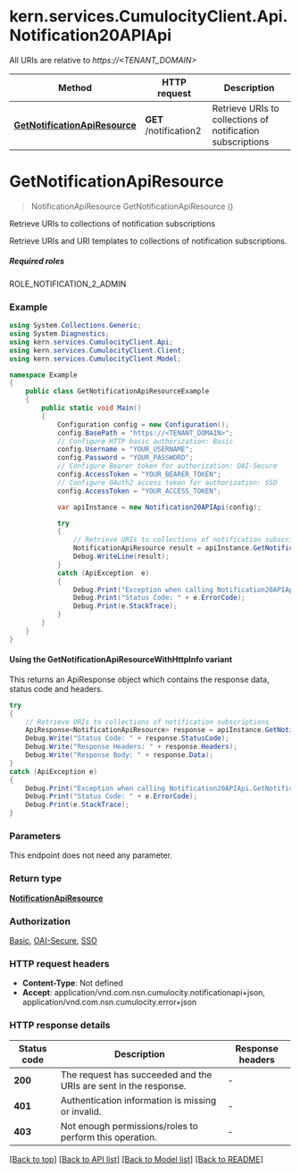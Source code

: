 # kern.services.CumulocityClient.Api.Notification20APIApi

All URIs are relative to *https://<TENANT_DOMAIN>*

| Method | HTTP request | Description |
|--------|--------------|-------------|
| [**GetNotificationApiResource**](Notification20APIApi.md#getnotificationapiresource) | **GET** /notification2 | Retrieve URIs to collections of notification subscriptions |

<a name="getnotificationapiresource"></a>
# **GetNotificationApiResource**
> NotificationApiResource GetNotificationApiResource ()

Retrieve URIs to collections of notification subscriptions

Retrieve URIs and URI templates to collections of notification subscriptions.  <section><h5>Required roles</h5> ROLE_NOTIFICATION_2_ADMIN </section> 

### Example
```csharp
using System.Collections.Generic;
using System.Diagnostics;
using kern.services.CumulocityClient.Api;
using kern.services.CumulocityClient.Client;
using kern.services.CumulocityClient.Model;

namespace Example
{
    public class GetNotificationApiResourceExample
    {
        public static void Main()
        {
            Configuration config = new Configuration();
            config.BasePath = "https://<TENANT_DOMAIN>";
            // Configure HTTP basic authorization: Basic
            config.Username = "YOUR_USERNAME";
            config.Password = "YOUR_PASSWORD";
            // Configure Bearer token for authorization: OAI-Secure
            config.AccessToken = "YOUR_BEARER_TOKEN";
            // Configure OAuth2 access token for authorization: SSO
            config.AccessToken = "YOUR_ACCESS_TOKEN";

            var apiInstance = new Notification20APIApi(config);

            try
            {
                // Retrieve URIs to collections of notification subscriptions
                NotificationApiResource result = apiInstance.GetNotificationApiResource();
                Debug.WriteLine(result);
            }
            catch (ApiException  e)
            {
                Debug.Print("Exception when calling Notification20APIApi.GetNotificationApiResource: " + e.Message);
                Debug.Print("Status Code: " + e.ErrorCode);
                Debug.Print(e.StackTrace);
            }
        }
    }
}
```

#### Using the GetNotificationApiResourceWithHttpInfo variant
This returns an ApiResponse object which contains the response data, status code and headers.

```csharp
try
{
    // Retrieve URIs to collections of notification subscriptions
    ApiResponse<NotificationApiResource> response = apiInstance.GetNotificationApiResourceWithHttpInfo();
    Debug.Write("Status Code: " + response.StatusCode);
    Debug.Write("Response Headers: " + response.Headers);
    Debug.Write("Response Body: " + response.Data);
}
catch (ApiException e)
{
    Debug.Print("Exception when calling Notification20APIApi.GetNotificationApiResourceWithHttpInfo: " + e.Message);
    Debug.Print("Status Code: " + e.ErrorCode);
    Debug.Print(e.StackTrace);
}
```

### Parameters
This endpoint does not need any parameter.
### Return type

[**NotificationApiResource**](NotificationApiResource.md)

### Authorization

[Basic](../README.md#Basic), [OAI-Secure](../README.md#OAI-Secure), [SSO](../README.md#SSO)

### HTTP request headers

 - **Content-Type**: Not defined
 - **Accept**: application/vnd.com.nsn.cumulocity.notificationapi+json, application/vnd.com.nsn.cumulocity.error+json


### HTTP response details
| Status code | Description | Response headers |
|-------------|-------------|------------------|
| **200** | The request has succeeded and the URIs are sent in the response. |  -  |
| **401** | Authentication information is missing or invalid. |  -  |
| **403** | Not enough permissions/roles to perform this operation. |  -  |

[[Back to top]](#) [[Back to API list]](../README.md#documentation-for-api-endpoints) [[Back to Model list]](../README.md#documentation-for-models) [[Back to README]](../README.md)

